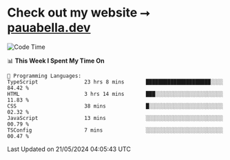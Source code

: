 # Check out my website ⭢ [pauabella.dev](https://pauabella.dev)

<!--START_SECTION:waka-->
![Code Time](http://img.shields.io/badge/Code%20Time-3%2C352%20hrs%2017%20mins-blue)

📊 **This Week I Spent My Time On** 

```text
💬 Programming Languages: 
TypeScript               23 hrs 8 mins       █████████████████████░░░░   84.42 % 
HTML                     3 hrs 14 mins       ███░░░░░░░░░░░░░░░░░░░░░░   11.83 % 
CSS                      38 mins             █░░░░░░░░░░░░░░░░░░░░░░░░   02.32 % 
JavaScript               13 mins             ░░░░░░░░░░░░░░░░░░░░░░░░░   00.79 % 
TSConfig                 7 mins              ░░░░░░░░░░░░░░░░░░░░░░░░░   00.47 % 
```


 Last Updated on 21/05/2024 04:05:43 UTC
<!--END_SECTION:waka-->
